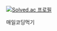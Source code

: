 [![Solved.ac
프로필](http://mazassumnida.wtf/api/mini/generate_badge?boj=aseprite)](https://solved.ac/aseprite)

매일코딩먹기
